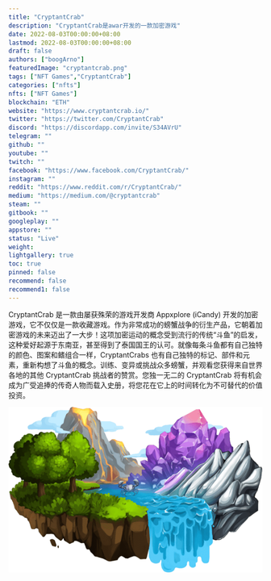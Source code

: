 ```yaml
---
title: "CryptantCrab"
description: "CryptantCrab是awar开发的一款加密游戏"
date: 2022-08-03T00:00:00+08:00
lastmod: 2022-08-03T00:00:00+08:00
draft: false
authors: ["boogArno"]
featuredImage: "cryptantcrab.png"
tags: ["NFT Games","CryptantCrab"]
categories: ["nfts"]
nfts: ["NFT Games"]
blockchain: "ETH"
website: "https://www.cryptantcrab.io/"
twitter: "https://twitter.com/CryptantCrab"
discord: "https://discordapp.com/invite/S34AVrU"
telegram: ""
github: ""
youtube: ""
twitch: ""
facebook: "https://www.facebook.com/CryptantCrab/"
instagram: ""
reddit: "https://www.reddit.com/r/CryptantCrab/"
medium: "https://medium.com/@cryptantcrab"
steam: ""
gitbook: ""
googleplay: ""
appstore: ""
status: "Live"
weight: 
lightgallery: true
toc: true
pinned: false
recommend: false
recommend1: false
---
```

<p>CryptantCrab 是一款由屡获殊荣的游戏开发商 Appxplore (iCandy) 开发的加密游戏，它不仅仅是一款收藏游戏。作为非常成功的螃蟹战争的衍生产品，它朝着加密游戏的未来迈出了一大步！这项加密运动的概念受到流行的传统“斗鱼”的启发，这种爱好起源于东南亚，甚至得到了泰国国王的认可。就像每条斗鱼都有自己独特的颜色、图案和鳍组合一样，CryptantCrabs 也有自己独特的标记、部件和元素，重新构想了斗鱼的概念。训练、变异或挑战众多螃蟹，并观看您获得来自世界各地的其他 CryptantCrab 挑战者的赞赏。您独一无二的 CryptantCrab 将有机会成为广受追捧的传奇人物而载入史册，将您花在它上的时间转化为不可替代的价值投资。</p>

![image_mutate](image_mutate.png)
